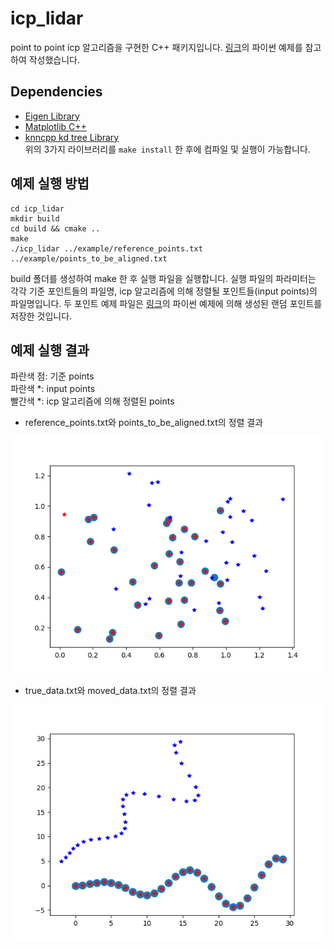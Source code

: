 # icp_lidar
point to point icp 알고리즘을 구현한 C++ 패키지입니다. [링크](https://github.com/richardos/icp)의 파이썬 예제를 참고하여 작성했습니다.

## Dependencies
- [Eigen Library](https://eigen.tuxfamily.org/index.php?title=Main_Page)  
- [Matplotlib C++](https://github.com/lava/matplotlib-cpp)  
- [knncpp kd tree Library](https://github.com/Rookfighter/knn-cpp)  
위의 3가지 라이브러리를 `make install` 한 후에 컴파일 및 실행이 가능합니다.

## 예제 실행 방법
```
cd icp_lidar
mkdir build
cd build && cmake ..
make
./icp_lidar ../example/reference_points.txt ../example/points_to_be_aligned.txt
```
build 폴더를 생성하여 make 한 후 실행 파일을 실행합니다. 실행 파일의 파라미터는 각각 기준 포인트들의 파일명, icp 알고리즘에 의해 정렬될 포인트들(input points)의 파일명입니다. 두 포인트 예제 파일은 [링크](https://github.com/richardos/icp)의 파이썬 예제에 의해 생성된 랜덤 포인트를 저장한 것입니다.

## 예제 실행 결과
파란색 점: 기준 points  
파란색 *: input points  
빨간색 *: icp 알고리즘에 의해 정렬된 points  
- reference_points.txt와 points_to_be_aligned.txt의 정렬 결과
<p align="center"><img src="/figs/result_1.png"></p>

- true_data.txt와 moved_data.txt의 정렬 결과
<p align="center"><img src="/figs/result_2.png"></p>